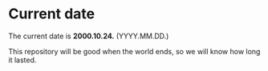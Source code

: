 # Current date

The current date is **2000.10.24.** (YYYY.MM.DD.)

This repository will be good when the world ends, so we will know how long it lasted.